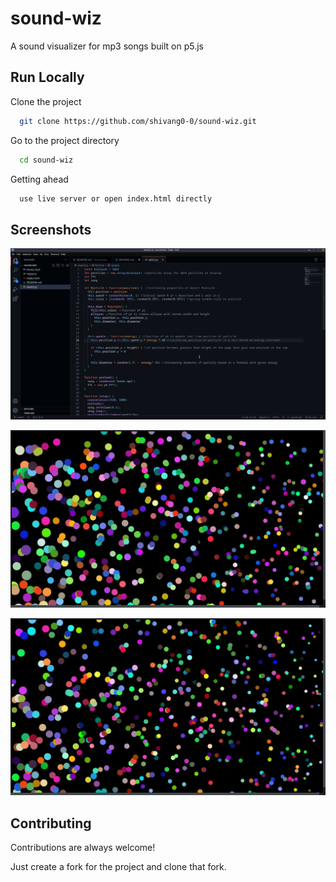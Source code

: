 
# sound-wiz

A sound visualizer for mp3 songs built on p5.js
## Run Locally

Clone the project

```bash
  git clone https://github.com/shivang0-0/sound-wiz.git
```

Go to the project directory

```bash
  cd sound-wiz
```

Getting ahead
```bash
  use live server or open index.html directly
```


## Screenshots

![Alt text](assets/1.jpg)


![Alt text](assets/2.jpg)


![Alt text](assets/3.jpg)


## Contributing

Contributions are always welcome!

Just create a fork for the project and clone that fork.  


